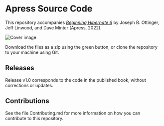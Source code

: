 # Apress Source Code

This repository accompanies [*Beginning Hibernate 6*](https://www.apress.com/9781484273364) by Joseph B. Ottinger, Jeff
Linwood, and Dave Minter (Apress, 2022).

[comment]: #cover
![Cover image](9781484273364.jpg)

Download the files as a zip using the green button, or clone the repository to your machine using Git.

## Releases

Release v1.0 corresponds to the code in the published book, without corrections or updates.

## Contributions

See the file Contributing.md for more information on how you can contribute to this repository.